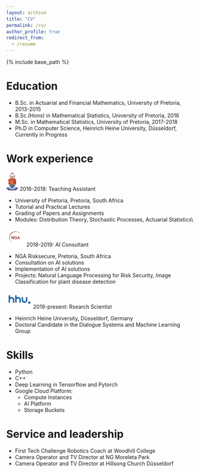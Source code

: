 ```yaml
---
layout: archive
title: "CV"
permalink: /cv/
author_profile: true
redirect_from:
  - /resume
---
```


{% include base_path %}

Education
======
* B.Sc. in Actuarial and Financial Mathematics, University of Pretoria, 2013-2015
* B.Sc.(Hons) in Mathematical Statistics, University of Pretoria, 2016
* M.Sc. in Mathematical Statistics, University of Pretoria, 2017-2018
* Ph.D in Computer Science, Heinrich Heine University, Düsseldorf, Currently in Progress

Work experience
======

<img src="/images/up.png" alt="alt text" height="50" >  2016-2018: Teaching Assistant
  * University of Pretoria, Pretoria, South Africa
  * Tutorial and Practical Lectures
  * Grading of Papers and Assignments
  * Modules: Distribution Theory, Stochastic Processes, Actuarial Statistics\
 
<img src="/images/nga.png" alt="alt text" height="50" >  2018-2019: AI Consultant
  * NGA Risksecure, Pretoria, South Africa
  * Consultation on AI solutions
  * Implementation of AI solutions
  * Projects: Natural Language Processing for Risk Security, Image Classification for plant disease detection
  
<img src="/images/hhu.jpg" alt="alt text" height="50" >  2019-present: Rsearch Scientist
  * Heinrich Heine University, Düsseldorf, Germany
  * Doctoral Candidate in the Dialogue Systems and Machine Learning Group
  
Skills
======
* Python
* C++
* Deep Learning in Tensorflow and Pytorch
* Google Cloud Platform:
  * Compute Instances
  * AI Platform
  * Storage Buckets
  
Service and leadership
======
* First Tech Challenge Robotics Coach at Woodhill College
* Camera Operator and TV Director at NG Moreleta Park
* Camera Operator and TV Director at Hillsong Church Düsseldorf
